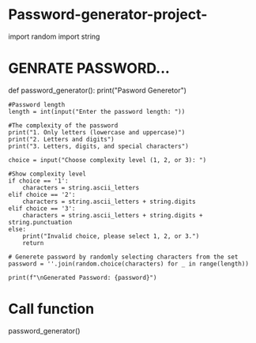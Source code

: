 # Password-generator-project-

import random
import string


# GENRATE PASSWORD...
def password_generator():
    print("Pasword Generetor")

    #Password length
    length = int(input("Enter the password length: "))

    #The complexity of the password
    print("1. Only letters (lowercase and uppercase)")
    print("2. Letters and digits")
    print("3. Letters, digits, and special characters")

    choice = input("Choose complexity level (1, 2, or 3): ")

    #Show complexity level
    if choice == '1':
        characters = string.ascii_letters
    elif choice == '2':
        characters = string.ascii_letters + string.digits
    elif choice == '3':
        characters = string.ascii_letters + string.digits + string.punctuation
    else:
        print("Invalid choice, please select 1, 2, or 3.")
        return

    # Generete password by randomly selecting characters from the set
    password = ''.join(random.choice(characters) for _ in range(length))

    print(f"\nGenerated Password: {password}")


# Call function
password_generator()
